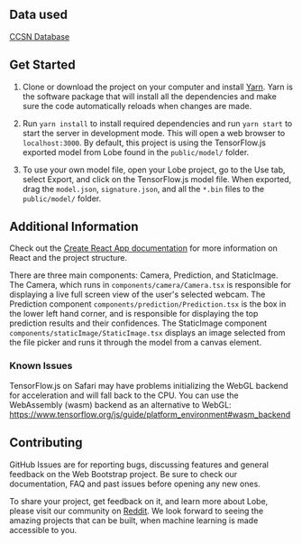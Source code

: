 ## Data used

[CCSN Database](https://dataverse.harvard.edu/dataset.xhtml?persistentId=doi:10.7910/DVN/CADDPD)

## Get Started

1. Clone or download the project on your computer and install [Yarn](https://yarnpkg.com/). Yarn is the software package that will install all the dependencies and make sure the code automatically reloads when changes are made.

2. Run `yarn install` to install required dependencies and run `yarn start` to start the server in development mode. This will open a web browser to
`localhost:3000`. By default, this project is using the TensorFlow.js exported model from Lobe found in the `public/model/` folder.

3. To use your own model file, open your Lobe project, go to the Use tab, select Export, and click on the TensorFlow.js model file. 
When exported, drag the `model.json`, `signature.json`, and all the `*.bin` files to the `public/model/` folder.

## Additional Information

Check out the [Create React App documentation](https://create-react-app.dev/docs/getting-started)
for more information on React and the project structure.

There are three main components: Camera, Prediction, and StaticImage. 
The Camera, which runs in `components/camera/Camera.tsx` is responsible for displaying a live full screen view of the user's selected webcam. 
The Prediction component `components/prediction/Prediction.tsx` is the box in the lower left hand corner, and is responsible for displaying the top prediction results and their confidences.
The StaticImage component `components/staticImage/StaticImage.tsx` displays an image selected from the file picker and runs it through the model from a canvas element.

### Known Issues
TensorFlow.js on Safari may have problems initializing the WebGL backend for acceleration and will fall back to the CPU.
You can use the WebAssembly (wasm) backend as an alternative to WebGL: 
https://www.tensorflow.org/js/guide/platform_environment#wasm_backend

## Contributing

GitHub Issues are for reporting bugs, discussing features and general feedback on the Web Bootstrap project. Be sure to check our documentation, FAQ and past issues before opening any new ones.

To share your project, get feedback on it, and learn more about Lobe, please visit our community on [Reddit](https://www.reddit.com/r/Lobe/). 
We look forward to seeing the amazing projects that can be built, when machine learning is made accessible to you.
